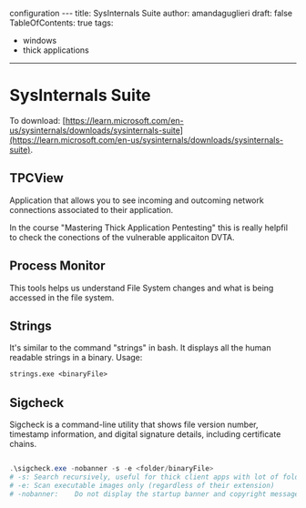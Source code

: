 configuration ---
title: SysInternals Suite
author: amandaguglieri
draft: false
TableOfContents: true
tags:
  - windows
  - thick applications
---

# SysInternals Suite

To download: [https://learn.microsoft.com/en-us/sysinternals/downloads/sysinternals-suite](https://learn.microsoft.com/en-us/sysinternals/downloads/sysinternals-suite).

 
## TPCView

Application that allows you to see incoming and outcoming network connections associated to their application.

In the course "Mastering Thick Application Pentesting" this is really helpfil to check the conections of the vulnerable applicaiton DVTA.


## Process Monitor

This tools helps us understand File System changes and what is being accessed in the file system.

## Strings

It's similar to the command "strings" in bash. It displays all the human readable strings in a binary.  Usage:

```ps
strings.exe <binaryFile>
```


## Sigcheck

Sigcheck is a command-line utility that shows file version number, timestamp information, and digital signature details, including certificate chains.

```powershell

.\sigcheck.exe -nobanner -s -e <folder/binaryFile>
# -s: Search recursively, useful for thick client apps with lot of folders and subfolders
# -e: Scan executable images only (regardless of their extension)
# -nobanner:	Do not display the startup banner and copyright message.
```
